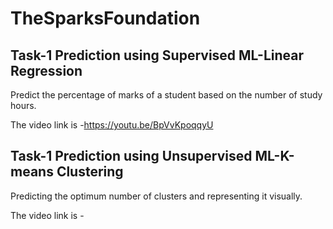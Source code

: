 # TheSparksFoundation

## Task-1 Prediction using Supervised ML-Linear Regression

Predict the percentage of marks of a student based on the number of study hours.

The video link is -https://youtu.be/BpVvKpoqqyU

## Task-1 Prediction using Unsupervised ML-K-means Clustering

Predicting the optimum number of clusters and representing it visually.

The video link is -

